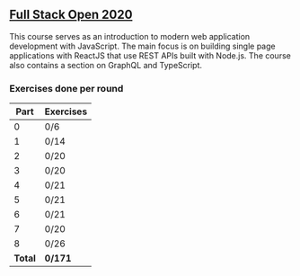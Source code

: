 ## [Full Stack Open 2020](https://fullstackopen.com/en/)

This course serves as an introduction to modern web application development with JavaScript. The main focus is on building single page applications with ReactJS that use REST APIs built with Node.js. The course also contains a section on GraphQL and TypeScript.

### Exercises done per round

| Part  | Exercises|
| ---   | ---     |
| 0     | 0/6     |
| 1     | 0/14   |
| 2     | 0/20   |
| 3     | 0/20   |
| 4     | 0/21   |
| 5     | 0/21   |        
| 6     | 0/21   |        
| 7     | 0/20   |        
| 8     | 0/26   |        
| __Total__ | __0/171__ |        
